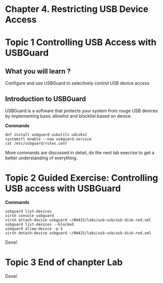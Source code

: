 # Chapter 4. Restricting USB Device Access
# Topic 1 Controlling USB Access with USBGuard
## What you will learn ?
Configure and use USBGuard to selectively control USB device access

## Introduction to USBGuard
USBGuard is a software that protects your system from rouge USB devices by implementing basic allowlist and blocklist based on device.

**Commands**

```
dnf install usbguard usbutils udisks2
systemctl enable --now usbguard.service
cat /etc/usbguard/rules.conf
```

More commands are discussed in detail, do the next lab execrise to get a better understanding of everything.

# Topic 2 Guided Exercise: Controlling USB access with USBGuard

**Commands**

```
usbguard list-devices
virsh console usbguard
virsh attach-device usbguard ~/RH415/labs/usb-usb/usb-disk-red.xml
usbguard list-devices --blocked
usbguard allow-device -p 5
virsh detach-device usbguard ~/RH415/labs/usb-usb/usb-disk-red.xml
```

Done!

# Topic 3 End of chanpter Lab
Done!
